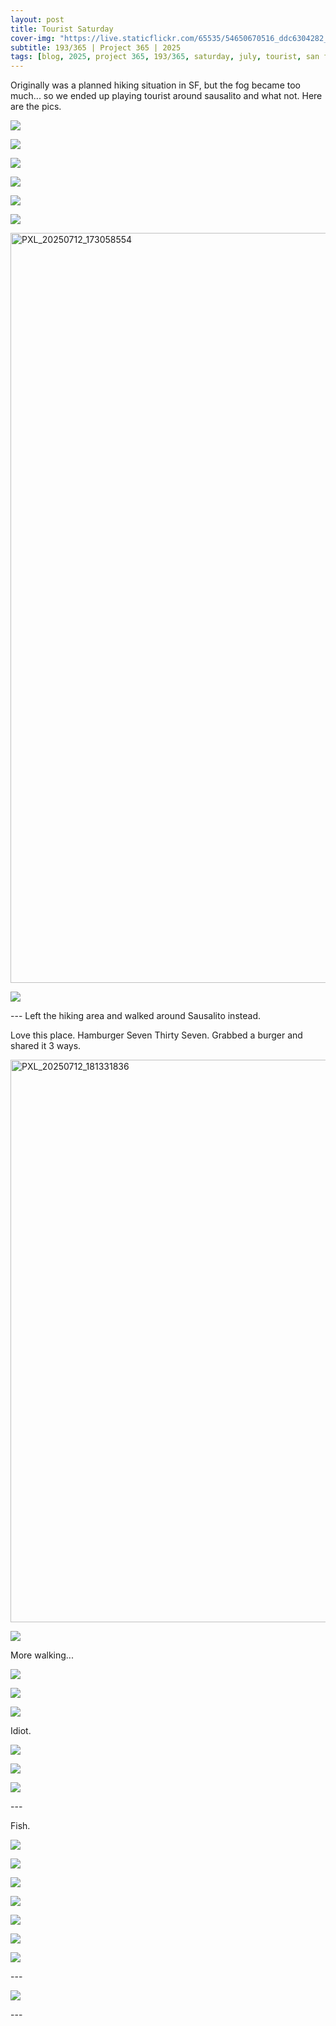 ```yaml
---
layout: post
title: Tourist Saturday
cover-img: "https://live.staticflickr.com/65535/54650670516_ddc6304282_h.jpg"
subtitle: 193/365 | Project 365 | 2025
tags: [blog, 2025, project 365, 193/365, saturday, july, tourist, san francisco]
---
```

<style>
  .intro-header.big-img {
    background-position:center; 
  }
</style>
Originally was a planned hiking situation in SF, but the fog became too much... so we ended up playing tourist around sausalito and what not. Here are the pics.
<p class="post-img-wrap">
  <img src="https://live.staticflickr.com/65535/54650281420_8204f50d8e_h.jpg">
</p>
<p class="post-img-wrap">
  <img src="https://live.staticflickr.com/65535/54650281695_b4f1f3ad6e_h.jpg">
</p>
<p class="post-img-wrap">
  <img src="https://live.staticflickr.com/65535/54650281875_9c4b1686bc_h.jpg">
</p>
<p class="post-img-wrap">
  <img src="https://live.staticflickr.com/65535/54650024141_bd76ae0195_h.jpg">
</p>
<p class="post-img-wrap">
  <img src="https://live.staticflickr.com/65535/54650033351_34bfc7b384_h.jpg">
</p>
<p class="post-img-wrap">
  <img src="https://live.staticflickr.com/65535/54650288758_cf0db3af9f_h.jpg">
</p>
<p class="post-img-wrap">
  <a data-flickr-embed="true" href="https://www.flickr.com/gp/sling_flickr/RcM9913b34" title="PXL_20250712_173058554">
    <img src="https://live.staticflickr.com/31337/54698428971_2cd53f444e_b.jpg" width="1200" alt="PXL_20250712_173058554"/></a>
  <script async src="//embedr.flickr.com/assets/client-code.js" charset="utf-8"></script>
</p>
<p class="post-img-wrap">
  <img src="https://live.staticflickr.com/65535/54650288758_cf0db3af9f_h.jpg">
</p>
---
Left the hiking area and walked around Sausalito instead. 

Love this place. Hamburger Seven Thirty Seven. Grabbed a burger and shared it 3 ways.

<p class="post-img-wrap">
  <a data-flickr-embed="true" href="https://www.flickr.com/gp/sling_flickr/8071t7R2Z4" title="PXL_20250712_181331836"><img src="https://live.staticflickr.com/31337/54698766520_4a1b2a50ac_h.jpg" width="1600" height="900" alt="PXL_20250712_181331836"/></a><script async src="//embedr.flickr.com/assets/client-code.js" charset="utf-8"></script>
</p>
<p class="post-img-wrap">
  <img src="https://live.staticflickr.com/65535/54650289054_cc1d404b8f_h.jpg">
</p>
More walking... 
<p class="post-img-wrap">
  <img src="https://live.staticflickr.com/65535/54650373410_081e03f4fc_h.jpg">
</p>
<p class="post-img-wrap">
  <img src="https://live.staticflickr.com/65535/54650304748_4fc0f251dd_h.jpg">
</p>
<p class="post-img-wrap">
  <img src="https://live.staticflickr.com/65535/54650415245_81962a91c2_h.jpg">
</p>
Idiot.
<p class="post-img-wrap">
  <img src="https://live.staticflickr.com/65535/54650337283_01a9187789_h.jpg">
</p>
<p class="post-img-wrap">
  <img src="https://live.staticflickr.com/65535/54650416165_72949eae29_h.jpg">
</p>
<p class="post-img-wrap">
  <img src="https://live.staticflickr.com/65535/54650109101_14bb77a2ae_h.jpg">
</p>
---

Fish.
<p class="post-img-wrap">
  <img src="https://live.staticflickr.com/65535/54650483890_3afd479faf_h.jpg">
</p>
<p class="post-img-wrap">
  <img src="https://live.staticflickr.com/65535/54650457434_cca9ba5881_h.jpg">
</p>
<p class="post-img-wrap">
  <img src="https://live.staticflickr.com/65535/54650542945_c99fa8d433_h.jpg">
</p>
<p class="post-img-wrap">
  <img src="https://live.staticflickr.com/65535/54650463668_e25c508eb2_h.jpg">
</p>
<p class="post-img-wrap">
  <img src="https://live.staticflickr.com/65535/54650225796_acdb9e738a_h.jpg">
</p>
<p class="post-img-wrap">
  <img src="https://live.staticflickr.com/65535/54649381077_9673fd9135_h.jpg">
</p>
<p class="post-img-wrap">
  <img src="https://live.staticflickr.com/65535/54649380887_3048fe60ce_h.jpg">
</p>
---
<p class="post-img-wrap">
  <img src="https://live.staticflickr.com/65535/54650670516_ddc6304282_h.jpg">
</p>
---
